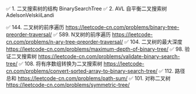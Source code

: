 ✅ 1.  二叉搜索树的结构 BinarySearchTree
✅ 2.  AVL 自平衡二叉搜索树 AdelsonVelskiiLandi

✅ 144. 二叉树的前序遍历  https://leetcode-cn.com/problems/binary-tree-preorder-traversal/
✅ 589. N叉树的前序遍历  https://leetcode-cn.com/problems/n-ary-tree-preorder-traversal/
✅ 104. 二叉树的最大深度  https://leetcode-cn.com/problems/maximum-depth-of-binary-tree/
✅ 98. 验证二叉搜索树  https://leetcode-cn.com/problems/validate-binary-search-tree/
✅ 108. 将有序数组转换为二叉搜索树  https://leetcode-cn.com/problems/convert-sorted-array-to-binary-search-tree/
✅ 112. 路径总和  https://leetcode-cn.com/problems/path-sum/
✅ 101. 对称二叉树  https://leetcode-cn.com/problems/symmetric-tree/
